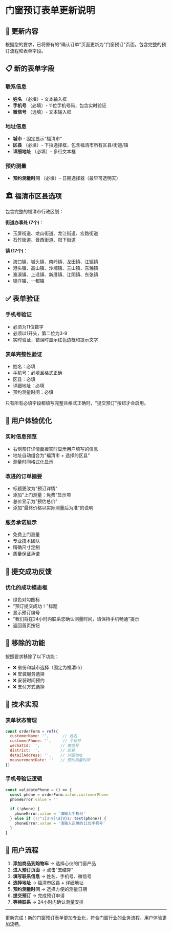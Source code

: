 # 门窗预订表单更新说明

## 🔄 更新内容

根据您的要求，已将原有的"确认订单"页面更新为"门窗预订"页面，包含完整的预订流程和表单字段。

## 📋 新的表单字段

### 联系信息
- **姓名** （必填）- 文本输入框
- **手机号** （必填）- 11位手机号码，包含实时验证
- **微信号** （选填）- 文本输入框

### 地址信息
- **城市** - 固定显示"福清市"
- **区县** （必填）- 下拉选择框，包含福清市所有区县/街道/镇
- **详细地址** （必填）- 多行文本框

### 预约测量
- **预约测量时间** （必填）- 日期选择器（最早可选明天）

## 🏛️ 福清市区县选项

包含完整的福清市行政区划：

**街道办事处 (7个)**：
- 玉屏街道、龙山街道、龙江街道、宏路街道
- 石竹街道、音西街道、阳下街道

**镇 (17个)**：
- 海口镇、城头镇、南岭镇、龙田镇、江镜镇
- 港头镇、高山镇、沙埔镇、三山镇、东瀚镇
- 渔溪镇、上迳镇、新厝镇、江阴镇、东张镇
- 镜洋镇、一都镇

## ✅ 表单验证

### 手机号验证
- 必须为11位数字
- 必须以1开头，第二位为3-9
- 实时验证，错误时显示红色边框和提示文字

### 表单完整性验证
- 姓名：必填
- 手机号：必填且格式正确
- 区县：必填
- 详细地址：必填
- 预约测量时间：必填

只有所有必填字段都填写完整且格式正确时，"提交预订"按钮才会启用。

## 🎨 用户体验优化

### 实时信息预览
- 右侧预订详情面板实时显示用户填写的信息
- 地址自动组合为"福清市 + 选择的区县"
- 测量时间格式化显示

### 改进的订单摘要
- 标题更改为"预订详情"
- 添加"上门测量：免费"显示项
- 总价显示为"预估总价"
- 添加"最终价格以实际测量后为准"的说明

### 服务承诺展示
- 免费上门测量
- 专业技术团队
- 精确尺寸定制
- 质量保证承诺

## 🎯 提交成功反馈

### 优化的成功模态框
- 绿色对勾图标
- "预订提交成功！"标题
- 显示预订编号
- "我们将在24小时内联系您确认测量时间，请保持手机畅通"提示
- 返回首页按钮

## 📱 移除的功能

按照要求移除了以下功能：
- ❌ 省份和城市选择（固定为福清市）
- ❌ 安装服务选择
- ❌ 安装时间预约
- ❌ 支付方式选择

## 🔧 技术实现

### 表单状态管理
```javascript
const orderForm = ref({
  customerName: '',      // 姓名
  customerPhone: '',     // 手机号
  wechatId: '',         // 微信号
  district: '',         // 区县
  detailAddress: '',    // 详细地址
  measurementDate: ''   // 预约测量时间
})
```

### 手机号验证逻辑
```javascript
const validatePhone = () => {
  const phone = orderForm.value.customerPhone
  phoneError.value = ''
  
  if (!phone) {
    phoneError.value = '请输入手机号'
  } else if (!/^1[3-9]\d{9}$/.test(phone)) {
    phoneError.value = '请输入正确的11位手机号'
  }
}
```

## 🌟 用户流程

1. **添加商品到购物车** → 选择心仪的门窗产品
2. **进入预订页面** → 点击"去结算"
3. **填写联系信息** → 姓名、手机号、微信号
4. **选择地址** → 福清市区县 + 详细地址
5. **预约测量时间** → 选择方便的测量日期
6. **提交预订** → 完成预订申请
7. **等待联系** → 24小时内确认测量安排

---

更新完成！新的门窗预订表单更加专业化，符合门窗行业的业务流程，用户体验更加流畅。 
